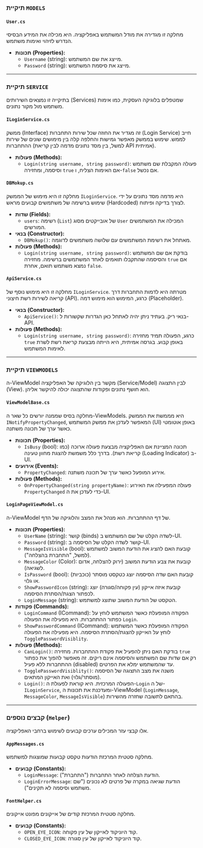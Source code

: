 

### **תיקיית `MODELS`**

#### `User.cs`
מחלקה זו מגדירה את מודל המשתמש באפליקציה. היא מכילה את המידע הבסיסי הנדרש לזיהוי ואימות משתמש.

*   **תכונות (Properties):**
    *   `Username` (string): מייצג את שם המשתמש.
    *   `Password` (string): מייצג את סיסמת המשתמש.

---

### **תיקיית `SERVICE`**

בתיקייה זו נמצאים השירותים (Services) שמטפלים בלוגיקה העסקית, כמו אימות משתמש מול מקור נתונים.

#### `ILoginService.cs`
ממשק (Interface) זה מגדיר את החוזה שכל שירות התחברות (Login Service) חייב לממש. שימוש בממשק מאפשר גמישות והחלפה קלה בין מימושים שונים של שירות ההתחברות (למשל, בין מסד נתונים מדמה לבין קריאת API אמיתית).

*   **פעולות (Methods):**
    *   `Login(string username, string password)`: פעולה המקבלת שם משתמש וסיסמה, ומחזירה `true` אם האימות הצליח, ו-`false` אם נכשל.

#### `DBMokup.cs`
מחלקה זו היא מימוש של הממשק `ILoginService`. היא מדמה מסד נתונים על ידי שימוש ברשימה של משתמשים קבועים מראש (Hardcoded) לצורך בדיקה ופיתוח.

*   **שדות (Fields):**
    *   `users`: רשימה (`List`) של אובייקטים מסוג `User` המכילה את המשתמשים המורשים.
*   **בנאי (Constructor):**
    *   `DBMokup()`: מאתחל את רשימת המשתמשים עם שלושה משתמשים לדוגמה.
*   **פעולות (Methods):**
    *   `Login(string username, string password)`: בודקת אם שם המשתמש והסיסמה שהתקבלו תואמים לאחד המשתמשים ברשימה. מחזירה `true` אם נמצא משתמש תואם, אחרת `false`.

#### `ApiService.cs`
מחלקה זו היא מימוש נוסף של `ILoginService`. מטרתה היא לדמות התחברות דרך קריאה לשירות רשת חיצוני (API). כרגע, המימוש הוא מימוש דמה (Placeholder).

*   **בנאי (Constructor):**
    *   `ApiService()`: בנאי ריק. בעתיד ניתן יהיה לאתחל כאן הגדרות שקשורות ל-API.
*   **פעולות (Methods):**
    *   `Login(string username, string password)`: כרגע, הפעולה תמיד מחזירה `true` באופן קבוע. בגרסה אמיתית, היא הייתה מבצעת קריאת רשת לשרת לאימות המשתמש.

---

### **תיקיית `VIEWMODELS`**

ה-ViewModel מקשר בין הלוגיקה של האפליקציה (Service/Model) לבין התצוגה (View). הוא חושף נתונים ופקודות שהתצוגה יכולה להיקשר אליהן.

#### `ViewModelBase.cs`
מחלקה בסיס שממנה יורשים כל שאר ה-ViewModels. היא מממשת את הממשק `INotifyPropertyChanged`, המאפשר לעדכן את ממשק המשתמש (UI) באופן אוטומטי כאשר ערך של תכונה משתנה.

*   **תכונות (Properties):**
    *   `IsBusy` (bool): תכונה המציינת אם האפליקציה מבצעת פעולה ארוכה (כמו קריאת רשת). בדרך כלל משמשת להצגת מחוון טעינה (Loading Indicator) ב-UI.
*   **אירועים (Events):**
    *   `PropertyChanged`: אירוע המופעל כאשר ערך של תכונה משתנה.
*   **פעולות (Methods):**
    *   `OnPropertyChanged(string propertyName)`: פעולה המפעילה את האירוע `PropertyChanged` כדי לעדכן את ה-UI.

#### `LoginPageViewModel.cs`
ה-ViewModel של דף ההתחברות. הוא מנהל את המצב והלוגיקה של הדף.

*   **תכונות (Properties):**
    *   `UserName` (string): קושר (binds) לשדה הקלט של שם המשתמש ב-UI.
    *   `Password` (string): קושר לשדה הקלט של הסיסמה ב-UI.
    *   `MessageIsVisible` (bool): קובעת האם להציג את הודעת המשוב למשתמש (למשל, "התחברת בהצלחה").
    *   `MessageColor` (Color): קובעת את צבע הודעת המשוב (ירוק להצלחה, אדום לשגיאה).
    *   `IsPassword` (bool): קובעת האם שדה הסיסמה יוצג כטקסט מוסתר (כוכביות) או גלוי.
    *   `ShowPasswordIcon` (string): קובעת איזה אייקון (עין פקוחה/סגורה) יוצג לכפתור הצגת/הסתרת הסיסמה.
    *   `LoginMessage` (string): הטקסט של הודעת המשוב שתוצג למשתמש.
*   **פקודות (Commands):**
    *   `LoginCommand` (ICommand): הפקודה המופעלת כאשר המשתמש לוחץ על כפתור ההתחברות. היא מפעילה את הפעולה `Login`.
    *   `ShowPasswordCommand` (ICommand): הפקודה המופעלת כאשר המשתמש לוחץ על האייקון להצגת/הסתרת הסיסמה. היא מפעילה את הפעולה `TogglePasswordVisiblity`.
*   **פעולות (Methods):**
    *   `CanLogin()`: בודקת האם ניתן להפעיל את פקודת ההתחברות. מחזירה `true` רק אם שדות שם המשתמש והסיסמה אינם ריקים. זה מאפשר להפוך את כפתור ההתחברות ללא פעיל (disabled) עד שהמשתמש ימלא את הפרטים.
    *   `TogglePasswordVisiblity()`: משנה את מצב התצוגה של הסיסמה (מוסתר/גלוי) ואת האייקון המתאים.
    *   `Login()`: הפעולה המרכזית. היא קוראת לפעולת ה-`Login` של ה-`ILoginService`, ומעדכנת את תכונות ה-ViewModel (`LoginMessage`, `MessageColor`, `MessageIsVisible`) בהתאם לתשובה שחזרה מהשירות.

---

### קבצים נוספים (`Helper`)

אלו קבצי עזר המכילים ערכים קבועים לשימוש ברחבי האפליקציה.

#### `AppMessages.cs`
מחלקה סטטית המרכזת הודעות טקסט קבועות שמוצגות למשתמש.

*   **קבועים (Constants):**
    *   `LoginMessage`: הודעת הצלחה לאחר התחברות ("התחברת").
    *   `LoginErrorMessage`: הודעת שגיאה במקרה של פרטים לא נכונים ("שם משתמש וסיסמה לא תקינים").

#### `FontHelper.cs`
מחלקה סטטית המרכזת קודים של אייקונים מפונט אייקונים.

*   **קבועים (Constants):**
    *   `OPEN_EYE_ICON`: קוד היוניקוד לאייקון של עין פקוחה.
    *   `CLOSED_EYE_ICON`: קוד היוניקוד לאייקון של עין סגורה.
